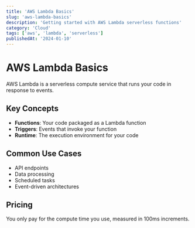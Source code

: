 ```yaml
---
title: 'AWS Lambda Basics'
slug: 'aws-lambda-basics'
description: 'Getting started with AWS Lambda serverless functions'
category: 'Cloud'
tags: ['aws', 'lambda', 'serverless']
publishedAt: '2024-01-10'
---
```


# AWS Lambda Basics

AWS Lambda is a serverless compute service that runs your code in response to events.

## Key Concepts

- **Functions**: Your code packaged as a Lambda function
- **Triggers**: Events that invoke your function
- **Runtime**: The execution environment for your code

## Common Use Cases

- API endpoints
- Data processing
- Scheduled tasks
- Event-driven architectures

## Pricing

You only pay for the compute time you use, measured in 100ms increments.
